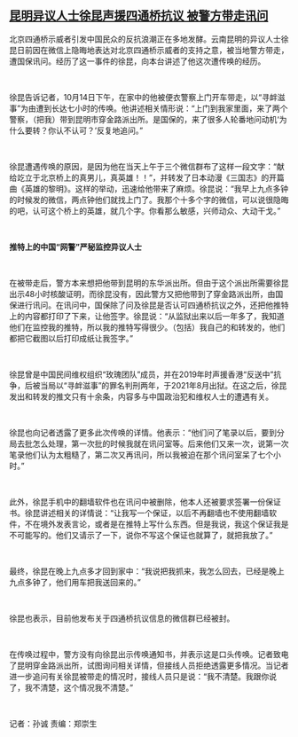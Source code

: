 <!--1665952533000-->
[昆明异议人士徐昆声援四通桥抗议 被警方带走讯问](https://www.rfa.org/mandarin/yataibaodao/sc-10162022163524.html)
------

<p style="font-weight: 400;"></p><p>北京四通桥<span>示威者引发中国民众的反抗浪潮正在多地发</span>酵<span>。</span>云南昆明的异议人士徐昆日前因在微信上隐晦<span>地</span>表达对北京四通桥<span>示威</span>者的<span>支持之意</span>，被当地警方带走，遭国保讯问。经历了这一事件的徐昆，向本台讲述了他这次遭传唤的经历。</p><p> </p><p>徐昆告诉记者，<span>10</span>月<span>14</span>日下午，在家中的他被便衣警察上门开车带走，以“寻衅滋事”为由遭到长达七小时的传唤。他讲述相关情形说：“上门到我家里面，来了两个警察，（把我）带到昆明市穿金路派出所。是国保的，来了很多人轮番地问动机‘为什么要转<span>？</span>你认不认可<span>？</span>’反复地追问。”</p><p> </p><p>徐昆遭遇传唤的原因，是因为他在当天上午于三个微信群布了这样一段文字：“献给䇄立于北京桥上的真男儿，真英雄！！”，并转发了日本动漫《三国志》的开篇曲《英雄的黎明》。这样的举动，迅速给他带来了麻烦。徐昆说：“我早上九点多钟的时候发的微信，两点钟他们就找上门了。我那个十多个字的微信，可以说很隐晦的吧，认可这个桥上的英雄，就几个字。你看那么敏感，兴师动众、大动干戈。”</p><p> </p><p style="font-weight: 400;"><strong>推特上的中国“网警”严秘监控异议人士</strong></p><p> </p><p>在被带走后，警方本来想把他带到昆明的东华派出所。但由于这个派出所需要徐昆出示<span>48</span>小时核酸证明，而徐昆没有，因此警方又把他带到了穿金路派出所，由国保进行讯问。在讯问中，国保除了问及徐昆是否认可四通桥抗议之外，还把他推特上的内容都打印了下来，让他签字。徐昆说：“从监狱出来以后一年多了，我知道他们在监控我的推特，所以我的推特写得很少。（包括）我自己的和转发的，他们都把它截图以后打印成纸让我签字。”</p><p> </p><p>徐昆曾是中国民间维权组织“玫瑰团队”成员，并在<span>2019</span>年时声援香港<span>“</span>反送中<span>”</span>抗争，后被当局以“寻衅滋事”的罪名判刑两年，于<span>2021</span>年<span>8</span>月出狱。在这之后，徐昆发出和转发的推文只有十余条，内容多与中国政治犯和维权人士的遭遇有关。</p><p style="font-weight: 400;"> </p><p>徐昆也向记者透露了更多此次传唤的详情<span>。</span><span>他</span>表示：“他们问了笔录以后，要到分局去批怎么处理，第一次批的时候我就在讯问室等。后来他们又来一次，说第一次笔录他们认为太粗糙了，第二次又再讯问，所以我被迫在那个讯问室呆了七个小时。”</p><p> </p><p>此外，徐昆手机中的翻墙软件也在讯问中被删除，他本人还被要求签署一份保证书。徐昆讲述相关的详情说：“让我写一个保证，以后不再翻墙也不使用翻墙软件，不在境外发表言论，或者是在推特上写什么东西。但是我说，我这个保证我是不可能写的。他们又请示了一下，说你不写这个保证也就算了，就把我放了。”</p><p> </p><p>最终，徐昆在晚上九点多才回到家中：“我说把我抓来，我怎么回去，已经是晚上九点多钟了，他们用车把我送回来的。”</p><p> </p><p>徐昆也表示，目前他发布关于四通桥抗议信息的微信群已经被封。</p><p> </p><p>在传唤过程中，警方没有向徐昆出示传唤通知书，并表示这是口头传唤。记者致电了昆明穿金路派出所，试图询问相关详情，但接线人员拒绝透露更多情况。当记者进一步追问有关徐昆被带走的情况时，接线人员只是说：“我不清楚。我跟你说了，我不清楚，这个情况我不清楚。”</p><p> </p><p>记者<span>：</span>孙诚<span> 责编：郑崇生 <br/></span></p>
